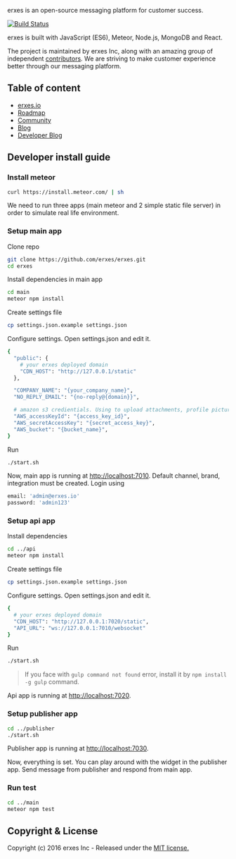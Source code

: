
erxes is an open-source messaging platform for customer success.

[![Build Status](https://travis-ci.org/erxes/erxes.svg?branch=master)](https://travis-ci.org/erxes/erxes)

erxes is built with JavaScript (ES6), Meteor, Node.js, MongoDB and React.

The project is maintained by erxes Inc, along with an amazing group of independent [contributors](https://github.com/erxes/erxes/graphs/contributors). We are striving to make customer experience better through our messaging platform.

## Table of content

- [erxes.io](https://erxes.io/)
- [Roadmap](https://github.com/erxes/erxes/projects/1)
- [Community](https://community.erxes.io/)
- [Blog](https://blog.erxes.io/)
- [Developer Blog](https://dev.erxes.io/)

## Developer install guide

### Install meteor

```bash
curl https://install.meteor.com/ | sh
```

We need to run three apps (main meteor and 2 simple static file server) in order to
simulate real life environment.

### Setup main app

Clone repo

```bash
git clone https://github.com/erxes/erxes.git
cd erxes
```

Install dependencies in main app

```bash
cd main
meteor npm install
```

Create settings file

```bash
cp settings.json.example settings.json
```

Configure settings. Open settings.json and edit it.

```bash
{
  "public": {
    # your erxes deployed domain
    "CDN_HOST": "http://127.0.0.1/static"
  },

  "COMPANY_NAME": "{your_company_name}",
  "NO_REPLY_EMAIL": "{no-reply@{domain}}",

  # amazon s3 credientials. Using to upload attachments, profile pictures etc ...
  "AWS_accessKeyId": "{access_key_id}",
  "AWS_secretAccessKey": "{secret_access_key}",
  "AWS_bucket": "{bucket_name}",
}
```

Run

```bash
./start.sh
```

Now, main app is running at <a href="localhost:7010" target="__blank">http://localhost:7010</a>.
Default channel, brand, integration must be created. Login using
```bash
email: 'admin@erxes.io'
password: 'admin123'
```

### Setup api app

Install dependencies

```bash
cd ../api
meteor npm install
```

Create settings file

```bash
cp settings.json.example settings.json
```

Configure settings. Open settings.json and edit it.

```bash
{
  # your erxes deployed domain
  "CDN_HOST": "http://127.0.0.1:7020/static",
  "API_URL": "ws://127.0.0.1:7010/websocket"
}
```

Run

```bash
./start.sh
```

> If you face with `gulp command not found` error, install it by `npm install -g gulp`
command.

Api app is running at <a href="http://localhost:7020" target="__blank">http://localhost:7020</a>.

### Setup publisher app

```bash
cd ../publisher
./start.sh
```

Publisher app is running at <a href="http://localhost:7030" target="__blank">http://localhost:7030</a>.

Now, everything is set. You can play around with the widget in the publisher app.
Send message from publisher and respond from main app.

### Run test

```bash
cd ../main
meteor npm test
```

## Copyright & License
Copyright (c) 2016 erxes Inc - Released under the [MIT license.](https://github.com/erxes/erxes/blob/develop/LICENSE)
